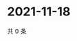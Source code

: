# 2021-11-18

共 0 条

<!-- BEGIN WEIBO -->
<!-- 最后更新时间 Thu Nov 18 2021 19:09:36 GMT+0800 (China Standard Time) -->

<!-- END WEIBO -->
